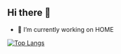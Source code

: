 ## Hi there 👋

<!--
**really-no-name/really-no-name** is a ✨ _special_ ✨ repository because its `README.md` (this file) appears on your GitHub profile.

Here are some ideas to get you started:

- 🔭 I’m currently working on ...
- 🌱 I’m currently learning ...
- 👯 I’m looking to collaborate on ...
- 🤔 I’m looking for help with ...
- 💬 Ask me about ...
- 📫 How to reach me: ...
- 😄 Pronouns: ...
- ⚡ Fun fact: ...
-->
- 🔭 I’m currently working on HOME



<!--
![My Code Commit](https://github-readme-stats.vercel.app/api?username=really-no-name&show_icons=true&theme=radical)
-->
[![Top Langs](https://github-readme-stats.vercel.app/api/top-langs/?username=really-no-name)](https://github.com/anuraghazra/github-readme-stats)
